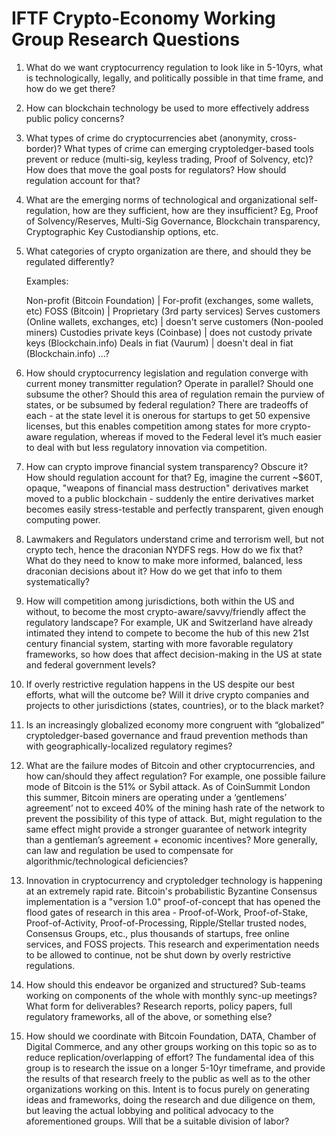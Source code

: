IFTF Crypto-Economy Working Group Research Questions
==================

1.  What do we want cryptocurrency regulation to look like in 5-10yrs, what is technologically, legally, and politically possible in that time frame, and how do we get there?

2.  How can blockchain technology be used to more effectively address public policy concerns?

3.  What types of crime do cryptocurrencies abet (anonymity, cross-border)?  What types of crime can emerging cryptoledger-based tools prevent or reduce (multi-sig, keyless trading, Proof of Solvency, etc)?  How does that move the goal posts for regulators?  How should regulation account for that?

4.  What are the emerging norms of technological and organizational self-regulation, how are they sufficient, how are they insufficient?  Eg, Proof of Solvency/Reserves, Multi-Sig Governance, Blockchain transparency, Cryptographic Key Custodianship options, etc.

5.  What categories of crypto organization are there, and should they be regulated differently?

    Examples:

    Non-profit (Bitcoin Foundation) | For-profit (exchanges, some wallets, etc)
    FOSS (Bitcoin) | Proprietary (3rd party services)
    Serves customers (Online wallets, exchanges, etc) | doesn't serve customers (Non-pooled miners)
    Custodies private keys (Coinbase) | does not custody private keys (Blockchain.info)
    Deals in fiat (Vaurum) | doesn't deal in fiat (Blockchain.info)
    …?

6.  How should cryptocurrency legislation and regulation converge with current money transmitter regulation?  Operate in parallel?  Should one subsume the other?  Should this area of regulation remain the purview of states, or be subsumed by federal regulation?  There are tradeoffs of each - at the state level it is onerous for startups to get 50 expensive licenses, but this enables competition among states for more crypto-aware regulation, whereas if moved to the Federal level it’s much easier to deal with but less regulatory innovation via competition.

7.  How can crypto improve financial system transparency?  Obscure it?  How should regulation account for that?  Eg, imagine the current ~$60T, opaque, "weapons of financial mass destruction" derivatives market moved to a public blockchain - suddenly the entire derivatives market becomes easily stress-testable and perfectly transparent, given enough computing power.

8.  Lawmakers and Regulators understand crime and terrorism well, but not crypto tech, hence the draconian NYDFS regs.  How do we fix that?  What do they need to know to make more informed, balanced, less draconian decisions about it? How do we get that info to them systematically?

9.  How will competition among jurisdictions, both within the US and without, to become the most crypto-aware/savvy/friendly affect the regulatory landscape?  For example, UK and Switzerland have already intimated they intend to compete to become the hub of this new 21st century financial system, starting with more favorable regulatory frameworks, so how does that affect decision-making in the US at state and federal government levels?

11.  If overly restrictive regulation happens in the US despite our best efforts, what will the outcome be?  Will it drive crypto companies and projects to other jurisdictions (states, countries), or to the black market?

12.  Is an increasingly globalized economy more congruent with “globalized” cryptoledger-based governance and fraud prevention methods than with geographically-localized regulatory regimes?

13.  What are the failure modes of Bitcoin and other cryptocurrencies, and how can/should they affect regulation?  For example, one possible failure mode of Bitcoin is the 51% or Sybil attack.  As of CoinSummit London this summer, Bitcoin miners are operating under a ‘gentlemens’ agreement’ not to exceed 40% of the mining hash rate of the network to prevent the possibility of this type of attack.  But, might regulation to the same effect might provide a stronger guarantee of network integrity than a gentleman’s agreement + economic incentives?  More generally, can law and regulation be used to compensate for algorithmic/technological deficiencies?

14.  Innovation in cryptocurrency and cryptoledger technology is happening at an extremely rapid rate.  Bitcoin's probabilistic Byzantine Consensus implementation is a "version 1.0" proof-of-concept that has opened the flood gates of research in this area - Proof-of-Work, Proof-of-Stake, Proof-of-Activity, Proof-of-Processing, Ripple/Stellar trusted nodes, Consensus Groups, etc., plus thousands of startups, free online services, and FOSS projects.  This research and experimentation needs to be allowed to continue, not be shut down by overly restrictive regulations.

15.  How should this endeavor be organized and structured?  Sub-teams working on components of the whole with monthly sync-up meetings?  What form for deliverables?  Research reports, policy papers, full regulatory frameworks, all of the above, or something else? 

16.  How should we coordinate with Bitcoin Foundation, DATA, Chamber of Digital Commerce, and any other groups working on this topic so as to reduce replication/overlapping of effort?  The fundamental idea of this group is to research the issue on a longer 5-10yr timeframe, and provide the results of that research freely to the public as well as to the other organizations working on this.  Intent is to focus purely on generating ideas and frameworks, doing the research and due diligence on them, but leaving the actual lobbying and political advocacy to the aforementioned groups.  Will that be a suitable division of labor?
